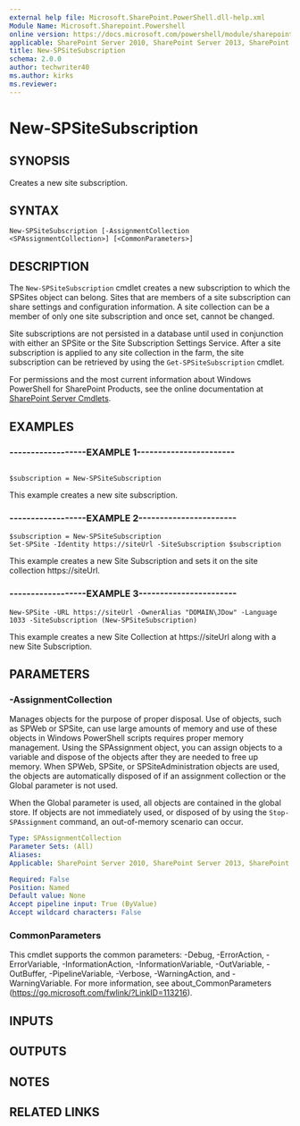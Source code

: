 ```yaml
---
external help file: Microsoft.SharePoint.PowerShell.dll-help.xml
Module Name: Microsoft.Sharepoint.Powershell
online version: https://docs.microsoft.com/powershell/module/sharepoint-server/new-spsitesubscription
applicable: SharePoint Server 2010, SharePoint Server 2013, SharePoint Server 2016, SharePoint Server 2019
title: New-SPSiteSubscription
schema: 2.0.0
author: techwriter40
ms.author: kirks
ms.reviewer: 
---
```


# New-SPSiteSubscription

## SYNOPSIS
Creates a new site subscription.


## SYNTAX

```
New-SPSiteSubscription [-AssignmentCollection <SPAssignmentCollection>] [<CommonParameters>]
```

## DESCRIPTION
The `New-SPSiteSubscription` cmdlet creates a new subscription to which the SPSites object can belong. 
Sites that are members of a site subscription can share settings and configuration information.
A site collection can be a member of only one site subscription and once set, cannot be changed.

Site subscriptions are not persisted in a database until used in conjunction with either an SPSite or the Site Subscription Settings Service.
After a site subscription is applied to any site collection in the farm, the site subscription can be retrieved by using the `Get-SPSiteSubscription` cmdlet.

For permissions and the most current information about Windows PowerShell for SharePoint Products, see the online documentation at [SharePoint Server Cmdlets](https://docs.microsoft.com/powershell/sharepoint/sharepoint-server/sharepoint-server-cmdlets).


## EXAMPLES

### ------------------EXAMPLE 1-----------------------
```

$subscription = New-SPSiteSubscription

```

This example creates a new site subscription.


### ------------------EXAMPLE 2-----------------------
```
$subscription = New-SPSiteSubscription
Set-SPSite -Identity https://siteUrl -SiteSubscription $subscription
```

This example creates a new Site Subscription and sets it on the site collection https://siteUrl.


### ------------------EXAMPLE 3-----------------------
```
New-SPSite -URL https://siteUrl -OwnerAlias "DOMAIN\JDow" -Language 1033 -SiteSubscription (New-SPSiteSubscription)
```

This example creates a new Site Collection at https://siteUrl along with a new Site Subscription.


## PARAMETERS

### -AssignmentCollection
Manages objects for the purpose of proper disposal.
Use of objects, such as SPWeb or SPSite, can use large amounts of memory and use of these objects in Windows PowerShell scripts requires proper memory management.
Using the SPAssignment object, you can assign objects to a variable and dispose of the objects after they are needed to free up memory.
When SPWeb, SPSite, or SPSiteAdministration objects are used, the objects are automatically disposed of if an assignment collection or the Global parameter is not used.

When the Global parameter is used, all objects are contained in the global store.
If objects are not immediately used, or disposed of by using the `Stop-SPAssignment` command, an out-of-memory scenario can occur.

```yaml
Type: SPAssignmentCollection
Parameter Sets: (All)
Aliases: 
Applicable: SharePoint Server 2010, SharePoint Server 2013, SharePoint Server 2016, SharePoint Server 2019

Required: False
Position: Named
Default value: None
Accept pipeline input: True (ByValue)
Accept wildcard characters: False
```

### CommonParameters
This cmdlet supports the common parameters: -Debug, -ErrorAction, -ErrorVariable, -InformationAction, -InformationVariable, -OutVariable, -OutBuffer, -PipelineVariable, -Verbose, -WarningAction, and -WarningVariable. For more information, see about_CommonParameters (https://go.microsoft.com/fwlink/?LinkID=113216).

## INPUTS

## OUTPUTS

## NOTES

## RELATED LINKS
